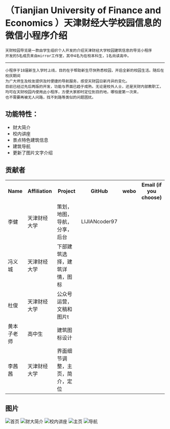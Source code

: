 # （Tianjian University of Finance and Economics ）天津财经大学校园信息的微信小程序介绍


    天财校园导览是一款由学生组织个人开发的介绍天津财经大学校园建筑信息的导览小程序
    开发的5名成员来自mirror工作室，其中4名为在校本科生，1名尚读高中。

----
    小程序于18届新生入学时上线，目的在于帮助新生尽快熟悉校园，开启全新的校园生活。随后在校庆期间
    为广大师生及校友提供及时便捷的导航服务，感受天财园日新月异的变化。
    目前已经过先后两版的开发，功能与界面已趋于成熟。无论是校外人士，还是天财内部教职工，
    均可在天财校园内使用此小程序，方便大家即时定位到目的地，哪怕是第一次来，
    也不需要再被无人问路，找不到路等类似的问题困扰。
## 功能特性：
* 财大简介
* 校内讲座
* 景点特色建筑信息
* 建筑导航
* 更新了图片文字介绍

贡献者
------------

<table>
  <tr>
    <th>Name</th>
    <th>Affiliation</th>
    <th>Project</th>
    <th>GitHub</th>
    <th>webo</th>
    <th>Email (if you choose)</th>
  </tr>
  <tr>
    <td>李健</td>
    <td>天津财经大学</td>
    <td>策划，地图，导航，分享，后台</td>
    <td>LIJIANcoder97</td>
    <td></td>
    <td></td>
  </tr>
  <tr>
    <td>冯义城</td>
    <td>天津财经大学</td>
    <td>下部建筑选择，建筑详情，图标</td>
    <td></td>
    <td></td>
    <td></td>
  </tr>
  <tr>
    <td>杜俊</td>
    <td>天津财经大学</td>
    <td>公众号运营，文稿和图片t</td>
    <td></td>
    <td></td>
    <td></td>
  </tr>
  <tr>
    <td>黄本子老师</td>
    <td>高中生</td>
    <td>建筑图标设计</td>
    <td></td>
    <td></td>
    <td></td>
  </tr>
  <tr>
    <td>李茜茜</td>
    <td>天津财经大学</td>
    <td>界面细节调整，主页，简介，定位</td>
    <td></td>
    <td></td>
    <td></td>
  </tr>
 
</table>


## 图片
![首页](https://github.com/LIJIANcoder97/Tianjian-University-of-Finance-and-Economics-MAP/blob/master/image/first.jpg)
![财大简介](https://github.com/LIJIANcoder97/Tianjian-University-of-Finance-and-Economics-MAP/blob/master/image/jianjie.jpg)
![校内讲座](https://github.com/LIJIANcoder97/Tianjian-University-of-Finance-and-Economics-MAP/blob/master/image/1.jpg)
![主页](https://github.com/LIJIANcoder97/Tianjian-University-of-Finance-and-Economics-MAP/blob/master/image/zhuye.jpg)
![导航](https://github.com/LIJIANcoder97/Tianjian-University-of-Finance-and-Economics-MAP/blob/master/image/daohang.jpg)

